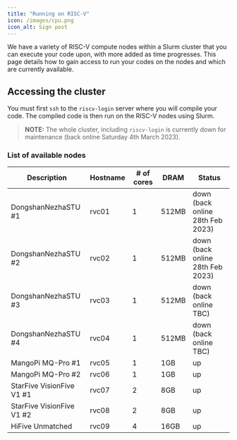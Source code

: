 ```yaml
---
title: "Running on RISC-V"
icon: /images/cpu.png
icon_alt: Sign post
---
```


We have a variety of RISC-V compute nodes within a Slurm cluster that you can execute your code upon, with more added as time progresses. This page details how to gain access to run your codes on the nodes and which are currently available.

## Accessing the cluster

You must first `ssh` to the `riscv-login` server where you will compile your code. The compiled code is then run on the RISC-V nodes using Slurm.

> **NOTE:** The whole cluster, including `riscv-login` is currently down for maintenance (back online Saturday 4th March 2023).
> 

### List of available nodes

| Description  | Hostname | # of cores | DRAM | Status |
| ------------- | ------------- |  ------------- | ------------- | ------------- | 
| DongshanNezhaSTU #1 | rvc01 | 1 | 512MB | down <br />(back online 28th Feb 2023) |
| DongshanNezhaSTU #2 | rvc02 | 1 | 512MB | down <br />(back online 28th Feb 2023) |
| DongshanNezhaSTU #3 | rvc03 | 1 | 512MB | down <br />(back online TBC) |
| DongshanNezhaSTU #4 | rvc04 | 1 | 512MB | down <br />(back online TBC) |
| MangoPi MQ-Pro #1 | rvc05 | 1 | 1GB | up |
| MangoPi MQ-Pro #2 | rvc06 | 1 | 1GB | up |
| StarFive VisionFive V1 #1 | rvc07 | 2 | 8GB | up |
| StarFive VisionFive V1 #2 | rvc08 | 2 | 8GB | up |
| HiFive Unmatched  | rvc09 | 4 | 16GB | up |

